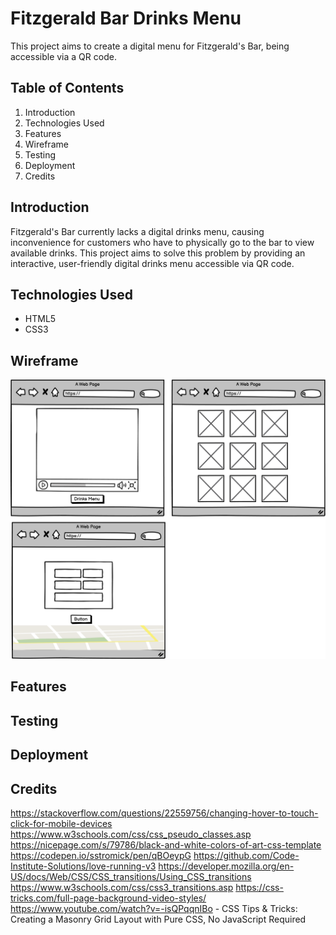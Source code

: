 # Fitzgerald Bar Drinks Menu

This project aims to create a digital menu for Fitzgerald's Bar, being accessible via a QR code.

## Table of Contents

1. Introduction
1. Technologies Used
1. Features
1. Wireframe
1. Testing
1. Deployment
1. Credits

## Introduction

Fitzgerald's Bar currently lacks a digital drinks menu, causing inconvenience for customers who have to physically go to the bar to view available drinks. This project aims to solve this problem by providing an interactive, user-friendly digital drinks menu accessible via QR code.

## Technologies Used

- HTML5
- CSS3

## Wireframe
![wireframe](assests/images/Wireframe%20P1.png)

## Features

## Testing

## Deployment

## Credits

https://stackoverflow.com/questions/22559756/changing-hover-to-touch-click-for-mobile-devices
https://www.w3schools.com/css/css_pseudo_classes.asp
https://nicepage.com/s/79786/black-and-white-colors-of-art-css-template
https://codepen.io/sstromick/pen/qBOeypG
https://github.com/Code-Institute-Solutions/love-running-v3
https://developer.mozilla.org/en-US/docs/Web/CSS/CSS_transitions/Using_CSS_transitions
https://www.w3schools.com/css/css3_transitions.asp
https://css-tricks.com/full-page-background-video-styles/
https://www.youtube.com/watch?v=-isQPqqnIBo - CSS Tips & Tricks: Creating a Masonry Grid Layout with Pure CSS, No JavaScript Required